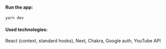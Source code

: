 #### Run the app:

```bash
yarn dev
```

#### Used technologies:

React (context, standard hooks), Next, Chakra, Google auth, YouTube API
